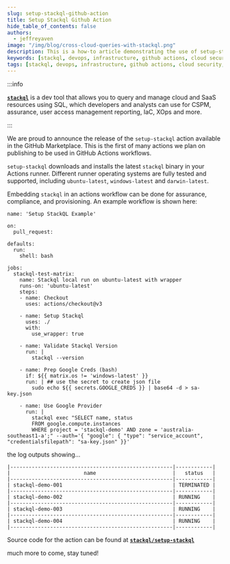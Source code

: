 ```yaml
---
slug: setup-stackql-github-action
title: Setup Stackql Github Action
hide_table_of_contents: false
authors:	
  - jeffreyaven
image: "/img/blog/cross-cloud-queries-with-stackql.png"
description: This is a how-to article demonstrating the use of setup-stackql github action to run stackql with github actions
keywords: [stackql, devops, infrastructure, github actions, cloud security, CI/CD]
tags: [stackql, devops, infrastructure, github actions, cloud security, CI/CD]
---
```


:::info

[__`stackql`__](https://github.com/stackql/stackql) is a dev tool that allows you to query and manage cloud and SaaS resources using SQL, which developers and analysts can use for CSPM, assurance, user access management reporting, IaC, XOps and more.

:::

We are proud to announce the release of the `setup-stackql` action available in the GitHub Marketplace.  This is the first of many actions we plan on publishing to be used in GitHub Actions workflows.  

`setup-stackql` downloads and installs the latest `stackql` binary in your Actions runner.  Different runner operating systems are fully tested and supported, including `ubuntu-latest`, `windows-latest` and `darwin-latest`.  

Embedding `stackql` in an actions workflow can be done for assurance, compliance, and provisioning.  An example workflow is shown here:  

```
name: 'Setup StackQL Example'

on:
  pull_request:

defaults:
  run:
    shell: bash

jobs:
  stackql-test-matrix:
    name: Stackql local run on ubuntu-latest with wrapper
    runs-on: 'ubuntu-latest'
    steps:
    - name: Checkout
      uses: actions/checkout@v3

    - name: Setup Stackql
      uses: ./
      with:
        use_wrapper: true

    - name: Validate Stackql Version
      run: |
        stackql --version

    - name: Prep Google Creds (bash)
      if: ${{ matrix.os != 'windows-latest' }}
      run: | ## use the secret to create json file
        sudo echo ${{ secrets.GOOGLE_CREDS }} | base64 -d > sa-key.json

    - name: Use Google Provider
      run: | 
        stackql exec "SELECT name, status
        FROM google.compute.instances 
        WHERE project = 'stackql-demo' AND zone = 'australia-southeast1-a';" --auth='{ "google": { "type": "service_account",  "credentialsfilepath": "sa-key.json" }}'

```

the log outputs showing...  

```
|-----------------------------------------------------|------------|
|                        name                         |   status   |
|-----------------------------------------------------|------------|
| stackql-demo-001                                    | TERMINATED |
|-----------------------------------------------------|------------|
| stackql-demo-002                                    | RUNNING    |
|-----------------------------------------------------|------------|
| stackql-demo-003                                    | RUNNING    |
|-----------------------------------------------------|------------|
| stackql-demo-004                                    | RUNNING    |
|-----------------------------------------------------|------------|
```

Source code for the action can be found at [__`stackql/setup-stackql`__](https://github.com/stackql/setup-stackql)  

much more to come, stay tuned!  
